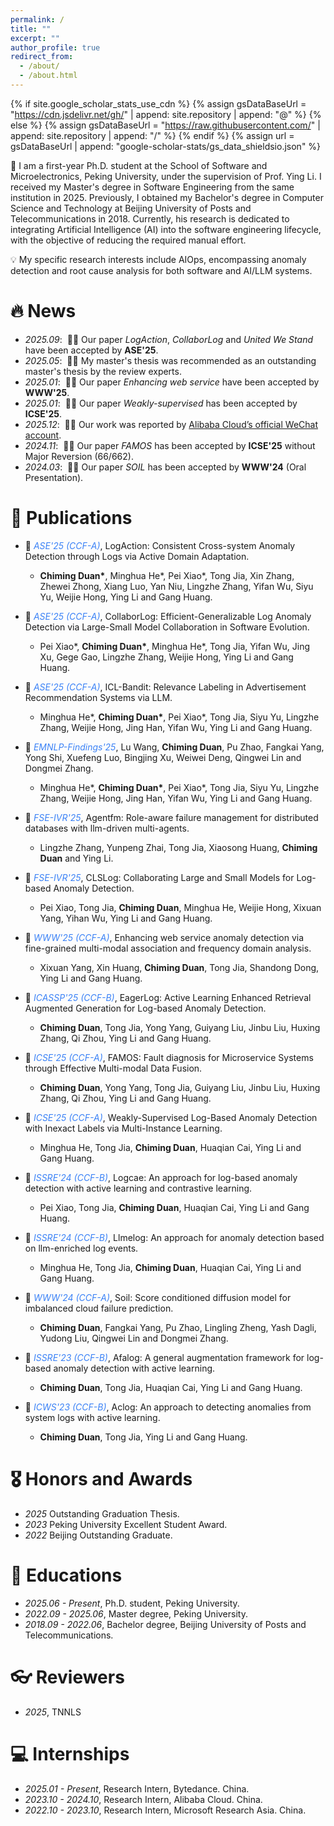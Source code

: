 ```yaml
---
permalink: /
title: ""
excerpt: ""
author_profile: true
redirect_from: 
  - /about/
  - /about.html
---
```


{% if site.google_scholar_stats_use_cdn %}
{% assign gsDataBaseUrl = "https://cdn.jsdelivr.net/gh/" | append: site.repository | append: "@" %}
{% else %}
{% assign gsDataBaseUrl = "https://raw.githubusercontent.com/" | append: site.repository | append: "/" %}
{% endif %}
{% assign url = gsDataBaseUrl | append: "google-scholar-stats/gs_data_shieldsio.json" %}

<span class='anchor' id='about-me'></span>

📖 I am a first-year Ph.D. student at the School of Software and Microelectronics, Peking University, under the supervision of Prof. Ying Li. I received my Master's degree in Software Engineering from the same institution in 2025. Previously, I obtained my Bachelor's degree in Computer Science and Technology at Beijing University of Posts and Telecommunications in 2018. Currently, his research is dedicated to integrating Artificial Intelligence (AI) into the software engineering lifecycle, with the objective of reducing the required manual effort.

💡 My specific research interests include AIOps, encompassing anomaly detection and root cause analysis for both software and AI/LLM systems.

# 🔥 News
- *2025.09*: &nbsp;🎉🎉 Our paper *LogAction*, *CollaborLog* and *United We Stand* have been accepted by **ASE'25**.
- *2025.05*: &nbsp;🎉🎉 My master's thesis was recommended as an outstanding master's thesis by the review experts.
- *2025.01*: &nbsp;🎉🎉 Our paper *Enhancing web service* have been accepted by **WWW'25**.
- *2025.01*: &nbsp;🎉🎉 Our paper *Weakly-supervised* has been accepted by **ICSE'25**.
- *2025.12*: &nbsp;🎉🎉 Our work was reported by [Alibaba Cloud’s official WeChat account](https://mp.weixin.qq.com/s/xJs3I9jyX-xkuUpRu7_NWg).
- *2024.11*: &nbsp;🎉🎉 Our paper *FAMOS* has been accepted by **ICSE'25** without Major Reversion (66/662). 
- *2024.03*: &nbsp;🎉🎉 Our paper *SOIL* has been accepted by **WWW'24** (Oral Presentation).
# 📝 Publications 


- 📑 <span style="color: #3b82f6;">*ASE'25 (CCF-A)*</span>,  <span>LogAction: Consistent Cross-system Anomaly Detection through Logs via Active Domain Adaptation.</span>
  - <span>**Chiming Duan\***, Minghua He\*, Pei Xiao\*, Tong Jia, Xin Zhang, Zhewei Zhong, Xiang Luo, Yan Niu, Lingzhe Zhang, Yifan Wu, Siyu Yu, Weijie Hong, Ying Li and Gang Huang.</span>

- 📑 <span style="color: #3b82f6;">*ASE'25 (CCF-A)*</span>,  <span>CollaborLog: Efficient-Generalizable Log Anomaly Detection via Large-Small Model Collaboration in Software Evolution.</span>
  - <span>Pei Xiao\*, **Chiming Duan\***, Minghua He\*, Tong Jia, Yifan Wu, Jing Xu, Gege Gao, Lingzhe Zhang, Weijie Hong, Ying Li and Gang Huang.</span>

- 📑 <span style="color: #3b82f6;">*ASE'25 (CCF-A)*</span>,  <span>ICL-Bandit: Relevance Labeling in Advertisement Recommendation Systems via LLM.</span>
  - <span>Minghua He\*, **Chiming Duan\***, Pei Xiao\*, Tong Jia, Siyu Yu, Lingzhe Zhang, Weijie Hong, Jing Han, Yifan Wu, Ying Li and Gang Huang.</span>

- 📑 <span style="color: #3b82f6;">*EMNLP-Findings'25*</span>,  <span>Lu Wang, **Chiming Duan**, Pu Zhao, Fangkai Yang, Yong Shi, Xuefeng Luo, Bingjing Xu, Weiwei Deng, Qingwei Lin and Dongmei Zhang.</span>
  - <span>Minghua He\*, **Chiming Duan\***, Pei Xiao\*, Tong Jia, Siyu Yu, Lingzhe Zhang, Weijie Hong, Jing Han, Yifan Wu, Ying Li and Gang Huang.</span>

- 📑 <span style="color: #3b82f6;">*FSE-IVR'25*</span>,  <span>Agentfm: Role-aware failure management for distributed databases with llm-driven multi-agents.</span>
  - <span>Lingzhe Zhang, Yunpeng Zhai, Tong Jia, Xiaosong Huang, **Chiming Duan** and Ying Li.</span>

- 📑 <span style="color: #3b82f6;">*FSE-IVR'25*</span>,  <span>CLSLog: Collaborating Large and Small Models for Log-based Anomaly Detection.</span>
  - <span>Pei Xiao, Tong Jia, **Chiming Duan**, Minghua He, Weijie Hong, Xixuan Yang, Yihan Wu, Ying Li and Gang Huang.</span>

- 📑 <span style="color: #3b82f6;">*WWW'25 (CCF-A)*</span>,  <span>Enhancing web service anomaly detection via fine-grained multi-modal association and frequency domain analysis.</span>
  - <span>Xixuan Yang, Xin Huang, **Chiming Duan**, Tong Jia, Shandong Dong, Ying Li and Gang Huang.</span>

- 📑 <span style="color: #3b82f6;">*ICASSP'25 (CCF-B)*</span>,  <span>EagerLog: Active Learning Enhanced Retrieval Augmented Generation for Log-based Anomaly Detection.</span>
  - <span>**Chiming Duan**, Tong Jia, Yong Yang, Guiyang Liu, Jinbu Liu, Huxing Zhang, Qi Zhou, Ying Li and Gang Huang.</span>

- 📑 <span style="color: #3b82f6;">*ICSE'25 (CCF-A)*</span>,  <span>FAMOS: Fault diagnosis for Microservice Systems through Effective Multi-modal Data Fusion.</span>
  - <span>**Chiming Duan**, Yong Yang, Tong Jia, Guiyang Liu, Jinbu Liu, Huxing Zhang, Qi Zhou, Ying Li and Gang Huang.</span>

- 📑 <span style="color: #3b82f6;">*ICSE'25 (CCF-A)*</span>,  <span>Weakly-Supervised Log-Based Anomaly Detection with Inexact Labels via Multi-Instance Learning.</span>
  - <span>Minghua He, Tong Jia, **Chiming Duan**, Huaqian Cai, Ying Li and Gang Huang.</span>

- 📑 <span style="color: #3b82f6;">*ISSRE'24 (CCF-B)*</span>,  <span>Logcae: An approach for log-based anomaly detection with active learning and contrastive learning.</span>
  - <span>Pei Xiao, Tong Jia, **Chiming Duan**, Huaqian Cai, Ying Li and Gang Huang.</span>

- 📑 <span style="color: #3b82f6;">*ISSRE'24 (CCF-B)*</span>,  <span>Llmelog: An approach for anomaly detection based on llm-enriched log events.</span>
  - <span>Minghua He, Tong Jia, **Chiming Duan**, Huaqian Cai, Ying Li and Gang Huang.</span>
  
- 📑 <span style="color: #3b82f6;">*WWW'24 (CCF-A)*</span>,  <span>Soil: Score conditioned diffusion model for imbalanced cloud failure prediction.</span>
  - <span>**Chiming Duan**, Fangkai Yang, Pu Zhao, Lingling Zheng, Yash Dagli, Yudong Liu, Qingwei Lin and Dongmei Zhang.</span>
  
- 📑 <span style="color: #3b82f6;">*ISSRE'23 (CCF-B)*</span>,  <span>Afalog: A general augmentation framework for log-based anomaly detection with active learning.</span>
  - <span>**Chiming Duan**, Tong Jia, Huaqian Cai, Ying Li and Gang Huang.</span>

- 📑 <span style="color: #3b82f6;">*ICWS'23 (CCF-B)*</span>,  <span>Aclog: An approach to detecting anomalies from system logs with active learning.</span>
  - <span>**Chiming Duan**, Tong Jia, Ying Li and Gang Huang.</span>



# 🎖 Honors and Awards
- *2025* Outstanding Graduation Thesis. 
- *2023* Peking University Excellent Student Award. 
- *2022* Beijing Outstanding Graduate. 

# 📖 Educations
- *2025.06 - Present*, Ph.D. student, Peking University. 
- *2022.09 - 2025.06*, Master degree, Peking University.
- *2018.09 - 2022.06*, Bachelor degree, Beijing University of Posts and Telecommunications. 

# 👓 Reviewers
- *2025*, TNNLS


# 💻 Internships
- *2025.01 - Present*, Research Intern, Bytedance. China.
- *2023.10 - 2024.10*, Research Intern, Alibaba Cloud. China.
- *2022.10 - 2023.10*, Research Intern, Microsoft Research Asia. China.